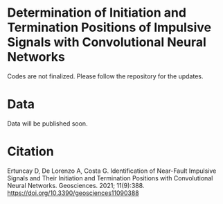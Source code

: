 # Determination of Initiation and Termination Positions of Impulsive Signals with Convolutional Neural Networks

Codes are not finalized. Please follow the repository for the updates.

# Data

Data will be published soon.

# Citation
Ertuncay D, De Lorenzo A, Costa G. Identification of Near-Fault Impulsive Signals and Their Initiation and Termination Positions with Convolutional Neural Networks. Geosciences. 2021; 11(9):388. https://doi.org/10.3390/geosciences11090388
